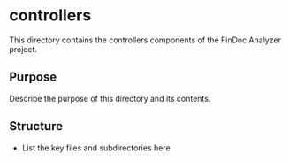 # controllers

This directory contains the controllers components of the FinDoc Analyzer project.

## Purpose

Describe the purpose of this directory and its contents.

## Structure

- List the key files and subdirectories here
